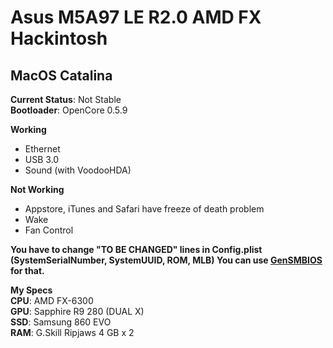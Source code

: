 # Asus M5A97 LE R2.0 AMD FX Hackintosh 

## MacOS Catalina
**Current Status**: Not Stable  
**Bootloader**: OpenCore 0.5.9    

**Working**
- Ethernet
- USB 3.0
- Sound (with VoodooHDA)

**Not Working**
- Appstore, iTunes and Safari have freeze of death problem
- Wake
- Fan Control

**You have to change "TO BE CHANGED" lines in Config.plist (SystemSerialNumber, SystemUUID, ROM, MLB) You can use [GenSMBIOS](https://github.com/corpnewt/GenSMBIOS) for that.**  
  
**My Specs**  
**CPU**: AMD FX-6300  
**GPU**: Sapphire R9 280 (DUAL X)  
**SSD**: Samsung 860 EVO  
**RAM**: G.Skill Ripjaws 4 GB x 2  

